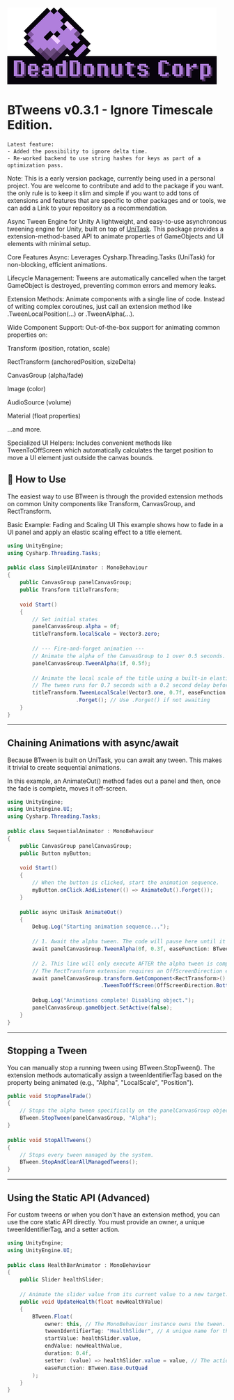 ![alt text](https://github.com/staledonuts/Deaddonut-se/blob/main/DeadDonuts-Corp-banner.png "DeadDonuts Corp")

# BTweens v0.3.1 - Ignore Timescale Edition.

```
Latest feature:
- Added the possibility to ignore delta time.
- Re-worked backend to use string hashes for keys as part of a optimization pass.
```

Note: This is a early version package, currently being used in a personal project. You are welcome to contribute and add to the package if you want. the only rule is to keep it slim and simple if you want to add tons of extensions and features that are specific to other packages and or tools, we can add a Link to your repository as a recommendation.

Async Tween Engine for Unity
A lightweight, and easy-to-use asynchronous tweening engine for Unity, built on top of [UniTask](https://github.com/Cysharp/UniTask). This package provides a extension-method-based API to animate properties of GameObjects and UI elements with minimal setup.

Core Features
Async: Leverages Cysharp.Threading.Tasks (UniTask) for non-blocking, efficient animations.

Lifecycle Management: Tweens are automatically cancelled when the target GameObject is destroyed, preventing common errors and memory leaks.

Extension Methods: Animate components with a single line of code. Instead of writing complex coroutines, just call an extension method like .TweenLocalPosition(...) or .TweenAlpha(...).

Wide Component Support: Out-of-the-box support for animating common properties on:

Transform (position, rotation, scale)

RectTransform (anchoredPosition, sizeDelta)

CanvasGroup (alpha/fade)

Image (color)

AudioSource (volume)

Material (float properties)

...and more.

Specialized UI Helpers: Includes convenient methods like TweenToOffScreen which automatically calculates the target position to move a UI element just outside the canvas bounds.

## 🚀 How to Use
The easiest way to use BTween is through the provided extension methods on common Unity components like Transform, CanvasGroup, and RectTransform.

Basic Example: Fading and Scaling UI
This example shows how to fade in a UI panel and apply an elastic scaling effect to a title element.

```C#
using UnityEngine;
using Cysharp.Threading.Tasks;

public class SimpleUIAnimator : MonoBehaviour
{
    public CanvasGroup panelCanvasGroup;
    public Transform titleTransform;

    void Start()
    {
        // Set initial states
        panelCanvasGroup.alpha = 0f;
        titleTransform.localScale = Vector3.zero;

        // --- Fire-and-forget animation ---
        // Animate the alpha of the CanvasGroup to 1 over 0.5 seconds.
        panelCanvasGroup.TweenAlpha(1f, 0.5f);

        // Animate the local scale of the title using a built-in elastic ease.
        // The tween runs for 0.7 seconds with a 0.2 second delay before starting.
        titleTransform.TweenLocalScale(Vector3.one, 0.7f, easeFunction: BTween.Ease.OutElastic)
                      .Forget(); // Use .Forget() if not awaiting
    }
}
```
---
## Chaining Animations with async/await
Because BTween is built on UniTask, you can await any tween. This makes it trivial to create sequential animations.

In this example, an AnimateOut() method fades out a panel and then, once the fade is complete, moves it off-screen.
```C#
using UnityEngine;
using UnityEngine.UI;
using Cysharp.Threading.Tasks;

public class SequentialAnimator : MonoBehaviour
{
    public CanvasGroup panelCanvasGroup;
    public Button myButton;

    void Start()
    {
        // When the button is clicked, start the animation sequence.
        myButton.onClick.AddListener(() => AnimateOut().Forget());
    }

    public async UniTask AnimateOut()
    {
        Debug.Log("Starting animation sequence...");

        // 1. Await the alpha tween. The code will pause here until it's done.
        await panelCanvasGroup.TweenAlpha(0f, 0.3f, easeFunction: BTween.Ease.InQuad);

        // 2. This line will only execute AFTER the alpha tween is complete.
        // The RectTransform extension requires an OffScreenDirection enum.
        await panelCanvasGroup.transform.GetComponent<RectTransform>()
                              .TweenToOffScreen(OffScreenDirection.Bottom, 0.5f, easeFunction: BTween.Ease.InOutCubic);

        Debug.Log("Animations complete! Disabling object.");
        panelCanvasGroup.gameObject.SetActive(false);
    }
}
```
---
## Stopping a Tween
You can manually stop a running tween using BTween.StopTween(). The extension methods automatically assign a tweenIdentifierTag based on the property being animated (e.g., "Alpha", "LocalScale", "Position").

```C#
public void StopPanelFade()
{
    // Stops the alpha tween specifically on the panelCanvasGroup object.
    BTween.StopTween(panelCanvasGroup, "Alpha");
}

public void StopAllTweens()
{
    // Stops every tween managed by the system.
    BTween.StopAndClearAllManagedTweens();
}
```
---
## Using the Static API (Advanced)
For custom tweens or when you don't have an extension method, you can use the core static API directly. You must provide an owner, a unique tweenIdentifierTag, and a setter action.
```C#
using UnityEngine;
using UnityEngine.UI;

public class HealthBarAnimator : MonoBehaviour
{
    public Slider healthSlider;

    // Animate the slider value from its current value to a new target.
    public void UpdateHealth(float newHealthValue)
    {
        BTween.Float(
            owner: this, // The MonoBehaviour instance owns the tween.
            tweenIdentifierTag: "HealthSlider", // A unique name for this tween.
            startValue: healthSlider.value,
            endValue: newHealthValue,
            duration: 0.4f,
            setter: (value) => healthSlider.value = value, // The action that applies the value.
            easeFunction: BTween.Ease.OutQuad
        );
    }
}
```
